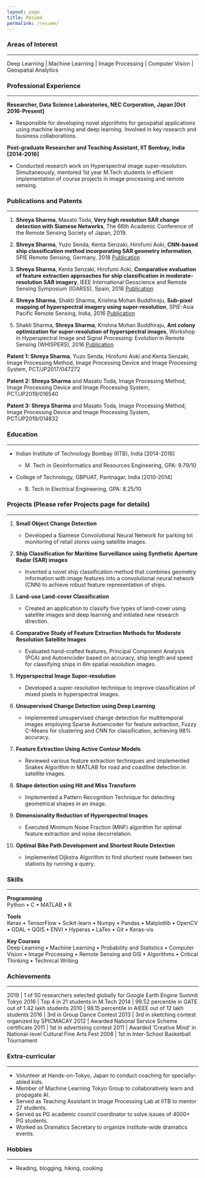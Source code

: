 ```yaml
---
layout: page
title: Résumé
permalink: /resume/
---
```

### Areas of Interest
-----------------
Deep Learning | Machine Learning | Image Processing | Computer Vision | Geospatial Analytics
### Professional Experience
----------------
**Researcher, Data Science Laboratories, NEC Corporation, Japan [Oct 2016-Present]**

* Responsible for developing novel algorithms for geospatial applications using machine learning and deep learning. Involved in key research and business collaborations.

**Post-graduate Researcher and Teaching Assistant, IIT Bombay, India [2014-2016]**

* Conducted research work on Hyperspectral image super-resolution. Simultaneously, mentored 1st year M.Tech students in efficient implementation of course projects in image processing and remote sensing.

### Publications and Patents
----------------

1. **Shreya Sharma**, Masato Toda, **Very high resolution SAR change detection with Siamese Networks**, The 66th Academic Conference of the Remote Sensing Society of Japan, 2019.

2. **Shreya Sharma**, Yuzo Senda, Kenta Senzaki, Hirofumi Aoki, **CNN-based ship classification method incorporating SAR geometry information**,  SPIE Remote Sensing, Germany, 2018 [Publication](https://www.spiedigitallibrary.org/conference-proceedings-of-spie/10789/107890C/CNN-based-ship-classification-method-incorporating-SAR-geometry-information/10.1117/12.2325282.short?SSO=1)

3. **Shreya Sharma**, Kenta Senzaki, Hirofumi Aoki, **Comparative evaluation of feature extraction approaches for ship classification in moderate-resolution SAR imagery**, IEEE International Geoscience and Remote Sensing Symposium (IGARSS), Spain, 2018 [Publication](https://ieeexplore.ieee.org/abstract/document/8518966)

4. **Shreya Sharma**, Shakti Sharma, Krishna Mohan Buddhiraju, **Sub-pixel mapping of hyperspectral imagery using super-resolution**, SPIE-Asia Pacific Remote Sensing, India, 2016 [Publication](https://www.spiedigitallibrary.org/conference-proceedings-of-spie/9880/1/Sub-pixel-mapping-of-hyperspectral-imagery-using-super-resolution/10.1117/12.2223598.short?SSO=1)

5. Shakti Sharma, **Shreya Sharma**, Krishna Mohan Buddhiraju, **Ant colony optimization for super-resolution of hyperspectral images**, Workshop in Hyperspectral Image and Signal Processing: Evolution in Remote Sensing (WHISPERS), 2016 [Publication](https://ieeexplore.ieee.org/abstract/document/8071672)

**Patent 1: Shreya Sharma**, Yuzo Senda, Hirofumi Aoki and Kenta Senzaki, Image Processing Method, Image Processing Device and Image Processing System, PCT/JP2017/047272

**Patent 2: Shreya Sharma** and Masato Toda, Image Processing Method, Image Processing Device and Image Processing System, PCT/JP2019/016540

**Patent 3: Shreya Sharma** and Masato Toda, Image Processing Method, Image Processing Device and Image Processing System, PCT/JP2019/014832

### Education
---------------
* Indian Institute of Technology Bombay (IITB), India [2014-2016]
	* M. Tech in Geoinformatics and Resources Engineering, GPA: 9.79/10

* College of Technology, GBPUAT, Pantnagar, India [2010-2014]
	* B. Tech in Electrical Engineering, GPA: 8.25/10


### Projects (Please refer Projects page for details)
--------------

1. **Small Object Change Detection**
	* Developed a Siamese Convolutional Neural Network for parking lot monitoring of retail stores using satellite images.

2. **Ship Classification for Maritime Surveillance using Synthetic Aperture Radar (SAR) images**
	* Invented a novel ship classification method that combines geometry information with image features into a convolutional neural network (CNN) to achieve robust feature representation of ships.
	
3. **Land-use Land-cover Classification**
	* Created an application to classify five types of land-cover using satellite images and deep learning and initiated new research direction.

4. **Comparative Study of Feature Extraction Methods for Moderate Resolution Satellite Images**
	* Evaluated hand-crafted features, Principal Component Analysis (PCA) and Autoencoder based on accuracy, ship length and speed for classifying ships in 6m spatial resolution images.
	
5. **Hyperspectral Image Super-resolution**
	* Developed a super-resolution technique to improve classification of mixed pixels in hyperspectral images. 

6. **Unsupervised Change Detection using Deep Learning**
	* Implemented unsupervised change detection for multitemporal images employing Sparse Autoencoder for feature extraction, Fuzzy C-Means for clustering and CNN for classification, achieving 98% accuracy.

7. **Feature Extraction Using Active Contour Models** 
	* Reviewed various feature extraction techniques and implemented Snakes Algorithm in MATLAB for road and coastline detection in satellite images.

8. **Shape detection using Hit and Miss Transform** 	
	* Implemented a Pattern Recognition Technique for detecting geometrical shapes in an image.
	
9. **Dimensionality Reduction of Hyperspectral Images**
	* Executed Minimum Noise Fraction (MNF) algorithm for optimal feature extraction and noise decorrelation.

10. **Optimal Bike Path Development and Shortest Route Detection** 
	* Implemented Dijkstra Algorithm to find shortest route between two stations by running a query.

### Skills
--------
**Programming**  
Python • C • MATLAB • R 

**Tools**  
Keras • TensorFlow • Scikit-learn • Numpy • Pandas • Matplotlib • OpenCV • GDAL • QGIS • ENVI • Hyperas • LaTex • Git • Keras-vis

**Key Courses**  
Deep Learning • Machine Learning • Probability and Statistics • Computer Vision •
Image Processing • Remote Sensing and GIS • Algorithms
• Critical Thinking • Technical Writing

### Achievements
-------

 2019 | 1 of 50 researchers selected globally for Google Earth Engine Summit Tokyo
 2016 | Top 4 in 21 students in M.Tech 
 2014 | 99.52 percentile in GATE out of 1.42 lakh students
 2010 | 98.15 percentile in AIEEE out of 12 lakh students
 2016 | 3rd in Group Dance Contest
 2013 | 3rd in sketching contest organized by SPICMACAY
 2012 | Awarded National Service Scheme certificate
 2011 | 1st in advertising contest 
 2011 | Awarded ’Creative Mind’ in National-level Cultural Fine Arts Fest 
 2008 | 1st in Inter-School Basketball Tournament
 
### Extra-curricular
--------
* Volunteer at Hands-on-Tokyo, Japan to conduct coaching for specially-abled kids. 
* Member of Machine Learning Tokyo Group to collaboratively learn and propagate AI. 
* Served as Teaching Assistant in Image Processing Lab at IITB to mentor 27 students. 
* Served as PG academic council coordinator to solve issues of 4000+ PG students.
* Worked as Dramatics Secretary to organize institute-wide dramatics events.

### Hobbies
--------
* Reading, blogging, hiking, cooking



